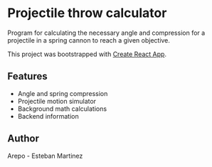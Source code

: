 # Projectile throw calculator

Program for calculating the necessary angle and compression for a projectile in a spring cannon to reach a given objective.

This project was bootstrapped with [Create React App](https://github.com/facebook/create-react-app).

## Features

- Angle and spring compression
- Projectile motion simulator
- Background math calculations
- Backend information

## Author

Arepo - Esteban Martinez